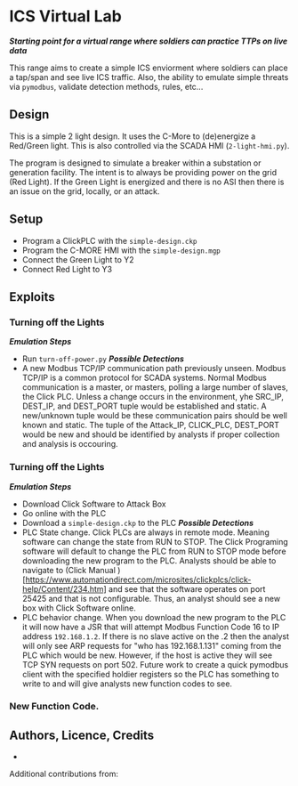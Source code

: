 # ICS Virtual Lab
***Starting point for a virtual range where soldiers can practice TTPs on live data***

This range aims to create a simple ICS enviorment where soldiers can place a tap/span and see live ICS traffic. Also, the ability to emulate simple threats via `pymodbus`, validate detection methods, rules, etc...


## Design
This is a simple 2 light design. It uses the C-More to (de)energize a Red/Green light. This is also controlled via the SCADA HMI (`2-light-hmi.py`).

The program is designed to simulate a breaker within a substation or generation facility. The intent is to always be providing power on the grid (Red Light). If the Green Light is energized and there is no ASI then there is an issue on the grid, locally, or an attack.  

## Setup
- Program a ClickPLC with the `simple-design.ckp`
- Program the C-MORE HMI with the `simple-design.mgp`
- Connect the Green Light to Y2
- Connect Red Light to Y3

## Exploits
### Turning off the Lights
***Emulation Steps***
- Run `turn-off-power.py`
***Possible Detections***
- A new Modbus TCP/IP communication path previously unseen. Modbus TCP/IP is a common protocol for SCADA systems. Normal Modbus communication is a master, or masters, polling a large number of slaves, the Click PLC. Unless a change occurs in the environment, yhe SRC_IP, DEST_IP, and DEST_PORT tuple would be established and static. A new/unknown tuple would be 
 these communication pairs should be well known and static. The tuple of the Attack_IP, CLICK_PLC, DEST_PORT would be new and should be identified by analysts if proper collection and analysis is occouring.  

### Turning off the Lights
***Emulation Steps***
- Download Click Software to Attack Box
- Go online with the PLC
- Download a `simple-design.ckp` to the PLC
***Possible Detections***
- PLC State change. Click PLCs are always in remote mode. Meaning software can change the state from RUN to STOP. The Click Programing software will default to change the PLC from RUN to STOP mode before downloading the new program to the PLC. Analysts should be able to navigate to (Click Manual )[https://www.automationdirect.com/microsites/clickplcs/click-help/Content/234.htm] and see that the software operates on port 25425 and that is not configurable. Thus, an analyst should see a new box with Click Software online. 
- PLC behavior change. When you download the new program to the PLC it will now have a JSR that will attempt Modbus Function Code 16 to IP address `192.168.1.2`. If there is no slave active on the .2 then the analyst will only see ARP requests for "who has 192.168.1.131" coming from the PLC which would be new. However, if the host is active they will see TCP SYN requests on port 502. Future work to create a quick pymodbus client with the specified holdier registers so the PLC has something to write to and will give analysts new function codes to see.  


### New Function Code. 

## Authors, Licence, Credits
- 
Additional contributions from: